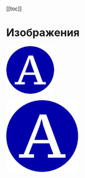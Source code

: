 [[toc]]

# Изображения

![Изображение в формате JPEG](img/image.jpg)

![Изображение в формате PNG](img/image.png "Ещё и с заголовком")
